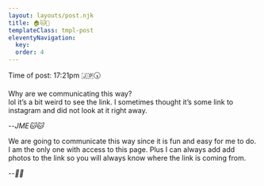 ```yaml
---
layout: layouts/post.njk
title: 🏠🐱💞
templateClass: tmpl-post
eleventyNavigation:
  key: 
  order: 4
---
```


 
Time of post: 17:21pm 🇯🇵🕠
   
Why are we communicating this way?   
lol it’s a bit weird to see the link.
I sometimes thought it’s some link to instagram and did not 
look at it right away.

--<cite>JME🐱🐱</cite>

We are going to communicate this way since it is fun and easy for
me to do. I am the only one with access to this page. Plus I can
always add add photos to the link so you will always know where the link is coming from. 

--<cite>🐷🐷</cite>

